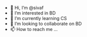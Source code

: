 - 👋 Hi, I’m @sivaf
- 👀 I’m interested in BD
- 🌱 I’m currently learning CS
- 💞️ I’m looking to collaborate on BD
- 📫 How to reach me ...

<!---
sivaf/sivaf is a ✨ special ✨ repository because its `README.md` (this file) appears on your GitHub profile.
You can click the Preview link to take a look at your changes.
--->
